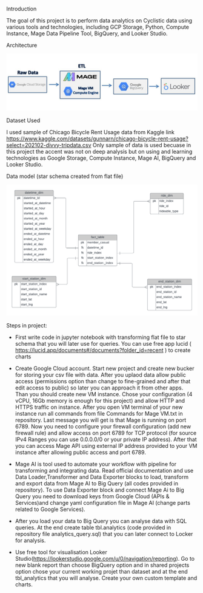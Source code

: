 Introduction

The goal of this project is to perform data analytics on Cyclistic data using various tools and technologies, including GCP Storage, Python, Compute Instance, Mage Data Pipeline Tool, BigQuery, and Looker Studio. 

Architecture

![Example Image](architecture.JPG)

Dataset Used

I used sample of Chicago Bicycle Rent Usage data from Kaggle link https://www.kaggle.com/datasets/gunnarn/chicago-bicycle-rent-usage?select=202102-divvy-tripdata.csv Only sample of data is used becuase in this project the accent was not on deep analysis but on using and learning technologies as Google Storage, Compute Instance, Mage AI, BigQuery and Looker Studio.

Data model (star schema created from flat file)

![Example Image](data_model_star_schema.png)


Steps in project: 

- First write code in jupyter notebook with transforming flat file to star schema that you will later use for queries. You can use free app lucid ( https://lucid.app/documents#/documents?folder_id=recent ) to create charts 

- Create Google Cloud account. Start new project and create new bucker for storing your csv file with data. After you uplaod data allow public access (permissions option than change to fine-grained and after that edit access to public) so later you can approach it from other apps. Than you should create new VM instance. Chose your configuration (4 vCPU, 16Gb memory is enough for this project) and allow HTTP and HTTPS traffic on instance. After you open VM terminal of your new instance run all commands from file Commands for Mage VM.txt in repository. Last message you will get is that Mage is running on port 6789. Now you need to configure your firewall configuration (add new firewall rule) and allow access on port 6789 for TCP protocol (for source IPv4 Ranges you can use 0.0.0.0/0 or your private IP address). After that you can access Mage API using external IP address provided to your VM instance after allowing public access and port 6789.

- Mage AI is tool used to automate your workflow with pipeline for transforming and integrating data. Read official documentation and use Data Loader,Transformer and Data Exporter blocks to load, transform and export data from Mage AI to Big Query (all codes provided in repository). To use Data Exporter block and connect Mage Ai to Big Query you need to download keys from Google Cloud (APIs & Services)and change yaml configuration file in Mage AI (change parts related to Google Services).

- After you load your data to Big Query you can analyse data with SQL queries. At the end create table tbl.analytics (code provided in repository file analytics_query.sql) that you can later connect to Locker for analysis. 

- Use free tool for visualisation Looker Studio(https://lookerstudio.google.com/u/0/navigation/reporting). Go to new blank report than choose BigQuery option and in shared projects option chose your current working projet than dataset and at the end tbl_analytics that you will analyse. Create your own custom template and charts. 